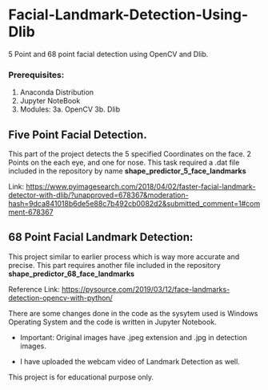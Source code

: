 # Facial-Landmark-Detection-Using-Dlib
5 Point and 68 point facial detection using OpenCV and Dlib.

### Prerequisites:

1. Anaconda Distribution
2. Jupyter NoteBook
3. Modules:
3a. OpenCV
3b. Dlib



## Five Point Facial Detection.

This part of the project detects the 5 specified Coordinates on the face.
2 Points on the each eye, and one for nose.
This task required a .dat file included in the repository by name **shape_predictor_5_face_landmarks**

Link: https://www.pyimagesearch.com/2018/04/02/faster-facial-landmark-detector-with-dlib/?unapproved=678367&moderation-hash=9dca841018b6de5e88c7b492cb0082d2&submitted_comment=1#comment-678367

## 68 Point Facial Landmark Detection:

This project similar to earlier process which is way more accurate and precise.
This part requires another file included in the repository **shape_predictor_68_face_landmarks**

Reference Link: https://pysource.com/2019/03/12/face-landmarks-detection-opencv-with-python/

There are some changes done in the code as the sysytem used is Windows Operating System and the code is written in Jupyter Notebook.

- Important: Original images have .jpeg extension and .jpg in detection images.


- I have uploaded the webcam video of Landmark Detection as well.



This project is for educational purpose only.
